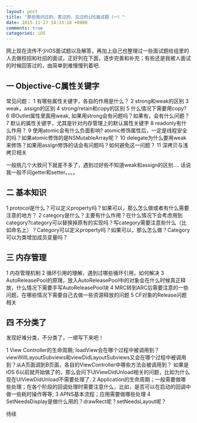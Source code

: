 ```yaml
---
layout: post
title: "那些我问过的、答过的、见过的iOS面试题（一）"
date: 2015-11-27 14:33:18 +0800
comments: true
categories: iOS
---
```


网上现在流传不少iOS面试题以及解答，再加上自己也整理过一些面试题给组里的人去做校招和社招的面试，正好列在下面，逐步完善和补充；有些还是我被人面试的时候回答过的，由简单到难慢慢列着吧.

## 一 Objective-C属性关键字

常见问题：
1 有哪些属性关键字，各自的作用是什么？
2 strong和weak的区别
3 weak，assign的区别
4 strong/retain和copy的区别
5 什么情况下需要用copy?
6 IBOutlet属性里面用weak, 如果用strong会有问题吗？如果有，会有什么问题？
7 默认的属性关键字，尤其是针对内存管理上的默认属性关键字
8 readonly有什么作用？
9 使用atomic会有什么负面影响? atomic修饰属性后，一定是线程安全的吗？如果atomic修饰的是NSMutableArray呢？
10 delegate为什么要用weak来修饰？如果用assign修饰的话会有问题吗？如何避免这一问题？
11 深拷贝与浅拷贝相关

一般挑几个大致问下就差不多了，遇到过好些不知道weak和assign的区别....
话说我一般不问getter和setter。。。。

## 二 基本知识
1 protocol是什么？可以定义property吗？如果可以，那么怎么做或者有什么需要注意的地方？
2 category是什么？主要有什么作用？在什么情况下会考虑用到category?category可以替换掉原有的实现吗？写category需要注意些什么（比如命名上）？Category可以定义property吗？如果可以，那么怎么做？Category可以为类增加成员变量吗？


## 三 内存管理
1 内存管理机制
2 循环引用的理解，遇到过哪些循环引用，如何解决
3 AutoReleasePool的原理，放入AutoReleasePool中的对象会在什么时候真正释放，什么情况下需要手写AutoReleasePool块
4 MRC转到ARC后需要注意的一些问题，在哪些情况下需要自己去做一些资源释放的问题
5 CF对象的Release问题相关

## 四 不分类了

发现好难分类，不分类了，一顺写下来吧！

1 View Controller的生命周期; loadView会在哪个过程中被调用到？viewWillLayoutSubviews和viewDidLayoutSubviews又会在哪个过程中被调用到？从A页面调到B页面，各自的ViewController中哪些方法会被调用到？
如果是iOS 6以前就开始做了的，那么会问下UIViewDidUnload相关的问题，比如为什么现在UIViewDidUnload不需要处理了.
2 Application的生命周期；一般需要做哪些处理；在各个阶段的回调处理时需要注意什么，比如，是否可以在启动的回调中做一些耗时操作等等;
3 APNS基本流程；应用需要做哪些处理
4 SetNeedsDisplay是做什么用的？drawRect呢？setNeedsLayout呢？

待续
